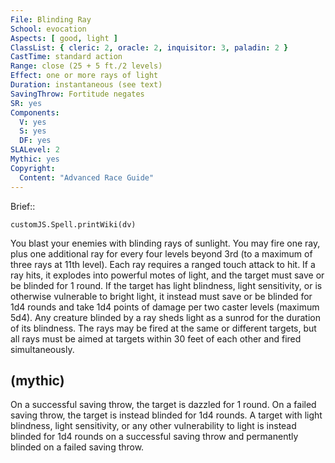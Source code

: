 ```yaml
---
File: Blinding Ray
School: evocation
Aspects: [ good, light ]
ClassList: { cleric: 2, oracle: 2, inquisitor: 3, paladin: 2 }
CastTime: standard action
Range: close (25 + 5 ft./2 levels)
Effect: one or more rays of light
Duration: instantaneous (see text)
SavingThrow: Fortitude negates
SR: yes
Components:
  V: yes
  S: yes
  DF: yes
SLALevel: 2
Mythic: yes
Copyright:
  Content: "Advanced Race Guide"
---
```

Brief:: 

```dataviewjs
customJS.Spell.printWiki(dv)
```

You blast your enemies with blinding rays of sunlight. You may fire one ray, plus one additional ray for every four levels beyond 3rd (to a maximum of three rays at 11th level). Each ray requires a ranged touch attack to hit. If a ray hits, it explodes into powerful motes of light, and the target must save or be blinded for 1 round. If the target has light blindness, light sensitivity, or is otherwise vulnerable to bright light, it instead must save or be blinded for 1d4 rounds and take 1d4 points of damage per two caster levels (maximum 5d4). Any creature blinded by a ray sheds light as a sunrod for the duration of its blindness. The rays may be fired at the same or different targets, but all rays must be aimed at targets within 30 feet of each other and fired simultaneously.


## (mythic)

On a successful saving throw, the target is dazzled for 1 round. On a failed saving throw, the target is instead blinded for 1d4 rounds. A target with light blindness, light sensitivity, or any other vulnerability to light is instead blinded for 1d4 rounds on a successful saving throw and permanently blinded on a failed saving throw.
